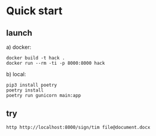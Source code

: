 # Quick start

## launch
a) docker:
```shell script
docker build -t hack .
docker run --rm -ti -p 8000:8000 hack
```
b) local:
```
pip3 install poetry
poetry install
poetry run gunicorn main:app
```

## try
```shell script
http http://localhost:8000/sign/tim file@document.docx
```
